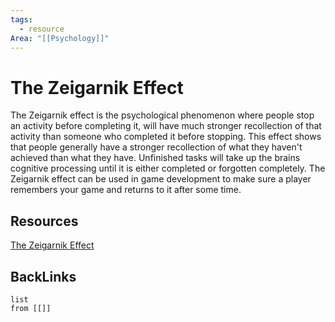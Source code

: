 ```yaml
---
tags:
  - resource
Area: "[[Psychology]]"
---
```


# The Zeigarnik Effect
The Zeigarnik effect is the psychological phenomenon where people stop an activity before completing it, will have much stronger recollection of that activity than someone who completed it before stopping.
This effect shows that people generally have a stronger recollection of what they haven't achieved than what they have. Unfinished tasks will take up the brains cognitive processing until it is either completed or forgotten completely.
The Zeigarnik effect can be used in game development to make sure a player remembers your game and returns to it after some time.

## Resources
[The Zeigarnik Effect](https://www.psychologytoday.com/us/basics/zeigarnik-effect)

## BackLinks

```dataview
list
from [[]]
```

